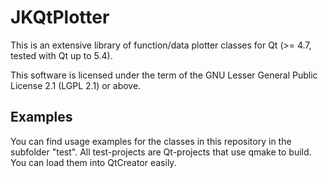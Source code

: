 # JKQtPlotter
This is an extensive library of function/data plotter classes for Qt (>= 4.7, tested with Qt up to 5.4).

This software is licensed under the term of the GNU Lesser General Public License 2.1 
(LGPL 2.1) or above. 

## Examples
You can find usage examples for the classes in this repository in the subfolder "test". All test-projects are Qt-projects that use qmake to build. You can load them into QtCreator easily.
